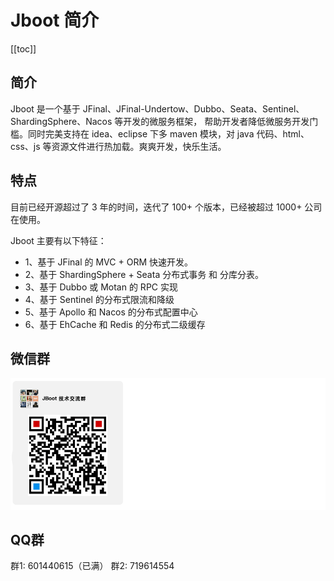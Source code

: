 # Jboot 简介

[[toc]]

## 简介

Jboot 是一个基于 JFinal、JFinal-Undertow、Dubbo、Seata、Sentinel、ShardingSphere、Nacos 等开发的微服务框架，
帮助开发者降低微服务开发门槛。同时完美支持在 idea、eclipse 下多 maven 模块，对 java 代码、html、css、js 等资源文件进行热加载。爽爽开发，快乐生活。



## 特点

目前已经开源超过了 3 年的时间，迭代了 100+ 个版本，已经被超过 1000+ 公司在使用。

Jboot 主要有以下特征：

- 1、基于 JFinal 的 MVC + ORM 快速开发。
- 2、基于 ShardingSphere + Seata 分布式事务 和 分库分表。
- 3、基于 Dubbo 或 Motan 的 RPC 实现
- 4、基于 Sentinel 的分布式限流和降级
- 5、基于 Apollo 和 Nacos 的分布式配置中心
- 6、基于 EhCache 和 Redis 的分布式二级缓存

## 微信群

![](./docs/static/images/jboot-wechat-group.png)

## QQ群

群1: 601440615（已满）
群2: 719614554

